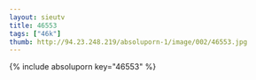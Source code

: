 ```yaml
--- 
layout: sieutv
title: 46553
tags: ["46k"]
thumb: http://94.23.248.219/absoluporn-1/image/002/46553.jpg
---
```

{% include absoluporn key="46553" %} 
